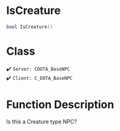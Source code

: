 # IsCreature
```lua
bool IsCreature()
```
# Class
✔️ `Server: CDOTA_BaseNPC`  
✔️ `Client: C_DOTA_BaseNPC`  

# Function Description
Is this a Creature type NPC?
